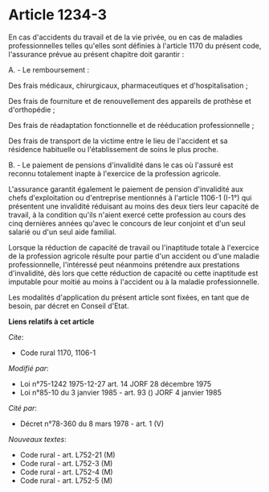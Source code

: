 # Article 1234-3

En cas d'accidents du travail et de la vie privée, ou en cas de maladies professionnelles telles qu'elles sont définies à
l'article 1170 du présent code, l'assurance prévue au présent chapitre doit garantir :

A. - Le remboursement :

Des frais médicaux, chirurgicaux, pharmaceutiques et d'hospitalisation ; 

Des frais de fourniture et de renouvellement des appareils de prothèse et d'orthopédie ;

Des frais de réadaptation fonctionnelle et de rééducation professionnelle ;

Des frais de transport de la victime entre le lieu de l'accident et sa résidence habituelle ou l'établissement de soins le
plus proche.

B. - Le paiement de pensions d'invalidité dans le cas où l'assuré est reconnu totalement inapte à l'exercice de la profession
agricole.

L'assurance garantit également le paiement de pension d'invalidité aux chefs d'exploitation ou d'entreprise mentionnés à
l'article 1106-1 (I-1°) qui présentent une invalidité réduisant au moins des deux tiers leur capacité de travail, à la
condition qu'ils n'aient exercé cette profession au cours des cinq dernières années qu'avec le concours de leur conjoint et
d'un seul salarié ou d'un seul aide familial.

Lorsque la réduction de capacité de travail ou l'inaptitude totale à l'exercice de la profession agricole résulte pour partie
d'un accident ou d'une maladie professionnelle, l'intéressé peut néanmoins prétendre aux prestations d'invalidité, dès lors
que cette réduction de capacité ou cette inaptitude est imputable pour moitié au moins à l'accident ou à la maladie
professionnelle.

Les modalités d'application du présent article sont fixées, en tant que de besoin, par décret en Conseil d'Etat.

**Liens relatifs à cet article**

_Cite_:

  - Code rural 1170, 1106-1

_Modifié par_:

  - Loi n°75-1242 1975-12-27 art. 14 JORF 28 décembre 1975
  - Loi n°85-10 du 3 janvier 1985 - art. 93 () JORF 4 janvier 1985

_Cité par_:

  - Décret n°78-360 du 8 mars 1978 - art. 1 (V)

_Nouveaux textes_:

  - Code rural - art. L752-21 (M)
  - Code rural - art. L752-3 (M)
  - Code rural - art. L752-4 (M)
  - Code rural - art. L752-5 (M)
